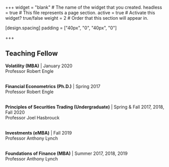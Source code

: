 +++
widget = "blank"  # The name of the widget that you created.
headless = true  # This file represents a page section.
active = true  # Activate this widget? true/false
weight = 2  # Order that this section will appear in.

[design.spacing]
  padding = ["40px", "0", "40px", "0"]

+++
## Teaching Fellow
**Volatility (MBA)** | January 2020  
Professor Robert Engle<br/><br/>

**Financial Econometrics (Ph.D.)** | Spring 2017  
Professor Robert Engle<br/><br/>    

**Principles of Securities Trading (Undergraduate)** | Spring & Fall 2017, 2018, Fall 2020  
Professor Joel Hasbrouck<br/><br/>    

**Investments (eMBA)** | Fall 2019  
Professor Anthony Lynch<br/><br/>    

**Foundations of Finance (MBA)** | Summer 2017, 2018, 2019  
Professor Anthony Lynch
